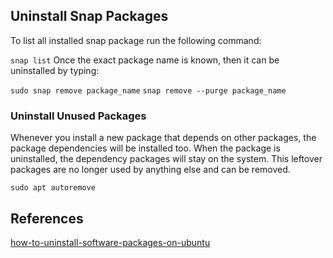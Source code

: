 
## Uninstall Snap Packages
To list all installed snap package run the following command:

`snap list`
Once the exact package name is known, then it can be uninstalled by typing:

`sudo snap remove package_name`
`snap remove --purge package_name`

### Uninstall Unused Packages
Whenever you install a new package that depends on other packages, the package dependencies will be installed too. When the package is uninstalled, the dependency packages will stay on the system. This leftover packages are no longer used by anything else and can be removed.

`sudo apt autoremove`

## References 
[how-to-uninstall-software-packages-on-ubuntu](https://linuxize.com/post/how-to-uninstall-software-packages-on-ubuntu/)
